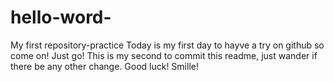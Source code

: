 # hello-word-
My first repository-practice
Today is my first day to hayve a try on github
so come on! Just go!
This is my second to commit this readme, just wander if there be any other change.
Good luck!
Smille!
